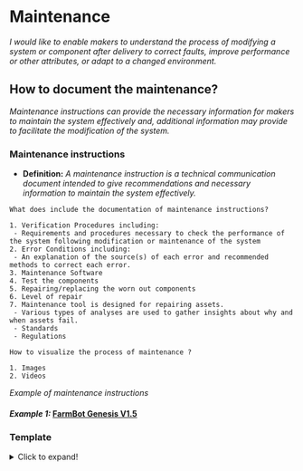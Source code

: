 # **Maintenance**

*I would like to enable makers to understand the process of modifying a system or component after delivery to correct faults, improve performance or other attributes, or adapt to a changed environment.*

## **How to document the maintenance?**

*Maintenance instructions can provide the necessary information for makers to maintain the system effectively and, additional information may provide to facilitate the modification of the system.*

 ### **Maintenance instructions** 

  - **Definition:** *A maintenance instruction is a technical communication document intended to give recommendations and necessary information to maintain the system effectively.*

  ```
What does include the documentation of maintenance instructions? 

1. Verification Procedures including:
   - Requirements and procedures necessary to check the performance of the system following modification or maintenance of the system
2. Error Conditions including:
   - An explanation of the source(s) of each error and recommended methods to correct each error.
3. Maintenance Software
4. Test the components 
5. Repairing/replacing the worn out components
6. Level of repair
7. Maintenance tool is designed for repairing assets.
   - Various types of analyses are used to gather insights about why and when assets fail.
   - Standards
   - Regulations

How to visualize the process of maintenance ?
  
 1. Images 
 2. Videos 

```
*Example of maintenance instructions*

#### *Example 1:* [FarmBot Genesis V1.5](https://genesis.farm.bot/v1.5/Extras/maintenance)


### Template
<details>
  <summary>Click to expand!</summary>
 
 ### Documentation of maintenance instructions
 
 #### 1. Verification Procedures     
 #### 2. Error Conditions  
 #### 3. Maintenance Software
 #### 4. How to test the components     
 #### 5. How to repaire/replace worn out components
 #### 6. Level of repair
 #### 7. Maintenance tool 
 
</details>
